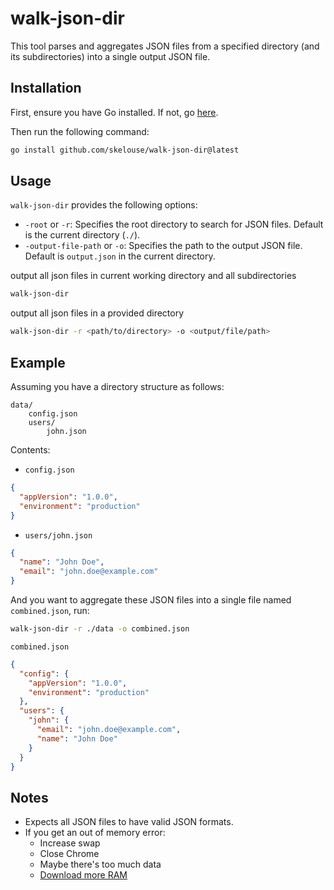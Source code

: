 # walk-json-dir

This tool parses and aggregates JSON files from a specified directory (and its subdirectories) into a single output JSON file.

## Installation

First, ensure you have Go installed. If not, go [here](https://golang.org/dl/).

Then run the following command:

```sh
go install github.com/skelouse/walk-json-dir@latest
```

## Usage

`walk-json-dir` provides the following options:

- `-root` or `-r`: Specifies the root directory to search for JSON files. Default is the current directory (`./`).
- `-output-file-path` or `-o`: Specifies the path to the output JSON file. Default is `output.json` in the current directory.


output all json files in current working directory and all subdirectories
```sh
walk-json-dir
```

output all json files in a provided directory
```sh
walk-json-dir -r <path/to/directory> -o <output/file/path>
```

## Example

Assuming you have a directory structure as follows:

```
data/
    config.json
    users/
        john.json
```

Contents:

- `config.json`

```json
{
  "appVersion": "1.0.0",
  "environment": "production"
}
```

- `users/john.json`

```json
{
  "name": "John Doe",
  "email": "john.doe@example.com"
}
```

And you want to aggregate these JSON files into a single file named `combined.json`, run:

```sh
walk-json-dir -r ./data -o combined.json
```

`combined.json`

```json
{
  "config": {
    "appVersion": "1.0.0",
    "environment": "production"
  },
  "users": {
    "john": {
      "email": "john.doe@example.com",
      "name": "John Doe"
    }
  }
}
```

## Notes

- Expects all JSON files to have valid JSON formats.
- If you get an out of memory error:
  - Increase swap
  - Close Chrome
  - Maybe there's too much data
  - [Download more RAM](https://downloadmoreram.com/)
